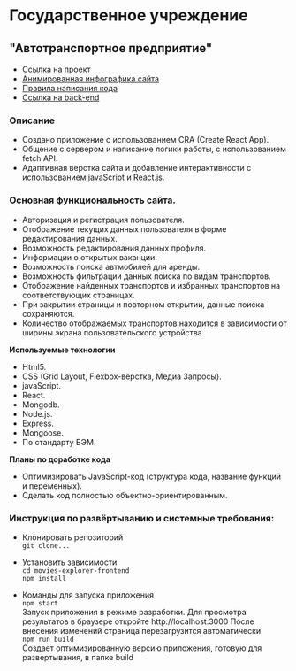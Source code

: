 # Государственное учреждение
## "Автотранспортное предприятие"
* [Ссылка на проект](#)
* [Анимированная инфографика сайта](#)
* [Правила написания кода](https://code.s3.yandex.net/web-developer/landings/design-rules/index.html)
* [Ссылка на back-end](#)

### Описание
* Создано приложение с использованием CRA (Create React App). 
* Общение с сервером и написание логики работы, с использованием fetch API. 
* Адаптивная верстка сайта и добавление интерактивности с использованием javaScript и React.js.

### Основная функциональность сайта.
* Авторизация и регистрация пользователя.
* Отображение текущих данных пользователя в форме редактирования данных.
* Возможность редактирования данных профиля.
* Информации о открытых ваканции.
* Возможность поиска автмобилей для аренды.
* Возможность фильтрации данных поиска по видам транспортов.
* Отображение найденных транспортов и избранных транспортов на соответствующих страницах.
* При закрытии страницы и повторном открытии, данные поиска сохраняются.
* Количество отображаемых транспортов находится в зависимости от ширины экрана пользовательского устройства.

**Используемые технологии**
* Html5.
* CSS (Grid Layout, Flexbox-вёрстка, Медиа Запросы).
* javaScript.
* React.
* Mongodb.
* Node.js.
* Express.
* Mongoose.
* По стандарту БЭМ.

**Планы по доработке кода**
* Оптимизировать JavaScript-код (структура кода, название функций и переменных).
* Сделать код полностью объектно-ориентированным.

### Инструкция по развёртыванию и системные требования:
* Клонировать репозиторий <br>
`git clone...`

* Установить зависимости <br>
`cd movies-explorer-frontend`<br>
`npm install`
* Команды для запуска приложения <br> 
`npm start`<br>
Запуск приложения в режиме разработки. Для просмотра результатов в браузере откройте http://localhost:3000 После внесения изменений страница перезагрузится автоматически <br>
`npm run build`<br>
Создает оптимизированную версию приложения, готовую для развертывания, в папке build
